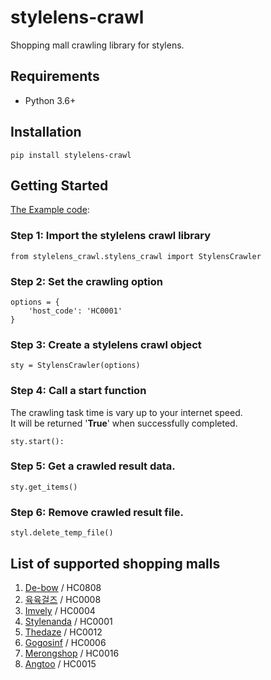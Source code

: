 stylelens-crawl
========
Shopping mall crawling library for stylens.

Requirements
------------------
* Python 3.6+

Installation
------------------
    pip install stylelens-crawl

Getting Started
------------------
[The Example code](test/test.py):

### Step 1: Import the stylelens crawl library
    from stylelens_crawl.stylens_crawl import StylensCrawler

### Step 2: Set the crawling option
    options = {
        'host_code': 'HC0001'
    }
 

### Step 3: Create a stylelens crawl object
    sty = StylensCrawler(options)


### Step 4: Call a start function
The crawling task time is vary up to your internet speed.<br/>
It will be returned '<b>True</b>' when successfully completed. 

    sty.start():

### Step 5: Get a crawled result data.
    sty.get_items()

### Step 6: Remove crawled result file. 
    styl.delete_temp_file()
    
List of supported shopping malls
------------------
1. [De-bow](http://de-bow.co.kr) / HC0808
2. [육육걸즈](http://66girls.co.kr) / HC0008
3. [Imvely](http://www.imvely.com/) / HC0004
4. [Stylenanda](http://stylenanda.com/) / HC0001
5. [Thedaze](http://thedaze.kr) / HC0012
6. [Gogosinf](http://ggsing.com/) / HC0006
7. [Merongshop](http://merongshop.com) / HC0016
8. [Angtoo](http://angtoo.com) / HC0015